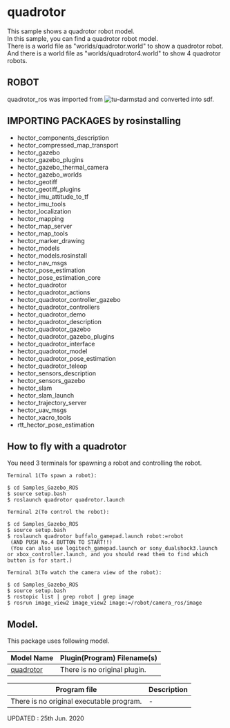 # quadrotor

This sample shows a quadrotor robot model.  
In this sample, you can find a quadrotor robot model.  
There is a world file as "worlds/quadrotor.world" to show a quadrotor robot.  
And there is a world file as "worlds/quadrotor4.world" to show 4 quadrotor robots.  

## ROBOT  
quadrotor\_ros was imported from ![tu-darmstad](https://github.com/tu-darmstadt-ros-pkg/hector_quadrotor) and converted into sdf.

## IMPORTING PACKAGES by rosinstalling  
* hector_components_description  
* hector_compressed_map_transport  
* hector_gazebo  
* hector_gazebo_plugins  
* hector_gazebo_thermal_camera  
* hector_gazebo_worlds  
* hector_geotiff  
* hector_geotiff_plugins  
* hector_imu_attitude_to_tf  
* hector_imu_tools  
* hector_localization  
* hector_mapping  
* hector_map_server  
* hector_map_tools  
* hector_marker_drawing  
* hector_models  
* hector_models.rosinstall  
* hector_nav_msgs  
* hector_pose_estimation  
* hector_pose_estimation_core  
* hector_quadrotor  
* hector_quadrotor_actions  
* hector_quadrotor_controller_gazebo  
* hector_quadrotor_controllers  
* hector_quadrotor_demo  
* hector_quadrotor_description  
* hector_quadrotor_gazebo  
* hector_quadrotor_gazebo_plugins  
* hector_quadrotor_interface  
* hector_quadrotor_model  
* hector_quadrotor_pose_estimation  
* hector_quadrotor_teleop  
* hector_sensors_description  
* hector_sensors_gazebo  
* hector_slam  
* hector_slam_launch  
* hector_trajectory_server  
* hector_uav_msgs  
* hector_xacro_tools  
* rtt_hector_pose_estimation  

## How to fly with a quadrotor  
You need 3 terminals for spawning a robot and controlling the robot.  

    Terminal 1(To spawn a robot):  

    $ cd Samples_Gazebo_ROS  
    $ source setup.bash  
    $ roslaunch quadrotor quadrotor.launch  
    
    Terminal 2(To control the robot):  

    $ cd Samples_Gazebo_ROS  
    $ source setup.bash  
    $ roslaunch quadrotor buffalo_gamepad.launch robot:=robot  
     (AND PUSH No.4 BUTTON TO START!!)  
     (You can also use logitech_gamepad.launch or sony_dualshock3.launch or xbox_controller.launch, and you should read them to find which button is for start.)  
    
    Terminal 3(To watch the camera view of the robot):  

    $ cd Samples_Gazebo_ROS  
    $ source setup.bash  
    $ rostopic list | grep robot | grep image
    $ rosrun image_view2 image_view2 image:=/robot/camera_ros/image  
    
## Model.  
This package uses following model.  

|Model Name|Plugin(Program) Filename(s)|
|---|---|
|[quadrotor](https://github.com/m-shimizu/Samples_Gazebo_ROS/tree/master/models/quadrotor)|There is no original plugin.|

|Program file|Description|
|---|---|
|There is no original executable program.|-|


UPDATED : 25th Jun. 2020
